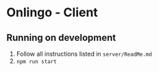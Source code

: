 # Onlingo - Client

## Running on development

1. Follow all instructions listed in `server/ReadMe.md`
2. `npm run start`